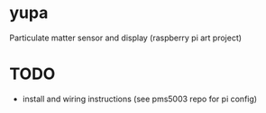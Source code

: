 # yupa

Particulate matter sensor and display (raspberry pi art project)


# TODO

- install and wiring instructions (see pms5003 repo for pi config)
